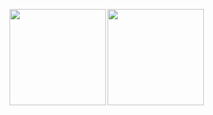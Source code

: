 <p>
  <a href="https://github.com/anuraghazra/github-readme-stats">
    <img
      align="left"
      height="170px"
      src="https://github-readme-stats-skybq.vercel.app/api?username=skybq&count_private=true&show_icons=true&theme=github_dark&include_all_commits=true&cache_seconds=86400&timestamp=123456789"
    />
  </a>
  <a href="https://github.com/anuraghazra/github-readme-stats">
    <img
      align="left"
      height="170px"
      src="https://github-readme-stats-skybq.vercel.app/api/top-langs/?username=skybq&layout=compact&theme=github_dark&count_private=true&include_all_commits=true&cache_seconds=86400&timestamp=123456789"
    />
  </a>
</p>
